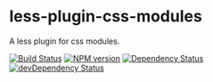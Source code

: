 # less-plugin-css-modules
A less plugin for css modules.

[![Build Status][build]][build-link] [![NPM version][version]][version-link] [![Dependency Status][dependency]][dependency-link] [![devDependency Status][dev-dependency]][dev-dependency-link]

[build]: https://travis-ci.org/Katochimoto/less-plugin-css-modules.svg?branch=master
[build-link]: https://travis-ci.org/Katochimoto/less-plugin-css-modules
[version]: https://badge.fury.io/js/less-plugin-css-modules.svg
[version-link]: http://badge.fury.io/js/less-plugin-css-modules
[dependency]: https://david-dm.org/Katochimoto/less-plugin-css-modules.svg
[dependency-link]: https://david-dm.org/Katochimoto/less-plugin-css-modules
[dev-dependency]: https://david-dm.org/Katochimoto/less-plugin-css-modules/dev-status.svg
[dev-dependency-link]: https://david-dm.org/Katochimoto/less-plugin-css-modules#info=devDependencies
